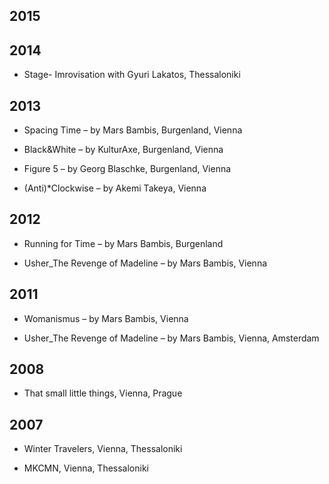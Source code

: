 ## 2015

## 2014

- Stage- Imrovisation with Gyuri Lakatos, Thessaloniki

## 2013

- Spacing Time – by Mars Bambis, Burgenland, Vienna

- Black&White – by KulturAxe, Burgenland, Vienna

- Figure 5 – by Georg Blaschke, Burgenland, Vienna

- (Anti)*Clockwise – by Akemi Takeya, Vienna

## 2012

- Running for Time – by Mars Bambis, Burgenland

- Usher_The Revenge of Madeline – by Mars Bambis, Vienna

## 2011

- Womanismus – by Mars Bambis, Vienna

- Usher_The Revenge of Madeline – by Mars Bambis, Vienna, Amsterdam

## 2008

- That small little things, Vienna, Prague

## 2007

- Winter Travelers, Vienna, Thessaloniki

- MKCMN, Vienna, Thessaloniki